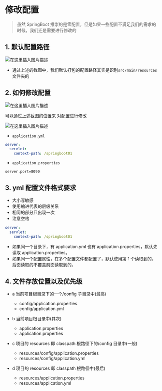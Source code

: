 <h1>修改配置</h1>

> 虽然 SpringBoot 推崇的是零配置，但是如果一些配置不满足我们的需求的时候，我们还是需要进行修改的

## 1. 默认配置路径

![在这里插入图片描述](https://img-blog.csdnimg.cn/4f26cf9d5a73464fa84a5c5ad9924439.png)

- 通过上述的截图中，我们默认打包的配置路径其实是识别`src/main/resources` 文件夹的

## 2. 如何修改配置

![在这里插入图片描述](https://img-blog.csdnimg.cn/c79736a4eb19478fb4dabcc6ccbacc0b.png)

可以通过上述截图的位置来 对配置进行修改

![在这里插入图片描述](https://img-blog.csdnimg.cn/c08c2753107c4741955ad241d436f6c2.png)

- `application.yml`

```yml
server:
  servlet:
    context-path: /springboot01
```

- `application.properties`

```shell
server.port=8090
```

## 3. yml 配置文件格式要求

- 大小写敏感
- 使用缩进代表的层级关系
- 相同的部分只出现一次
- 注意空格

```yml
server:
  servlet:
    context-path: /springboot01
```

- 如果同一个目录下，有 application.yml 也有 application.properties，默认先读取 application.properties。
- 如果同一个配置属性，在多个配置文件都配置了，默认使用第 1 个读取到的，后面读取的不覆盖前面读取到的。

## 4. 文件存放位置以及优先级

- a 当前项目根目录下的一个/config 子目录中(最高)

  - config/application.properties
  - config/application.yml

- b 当前项目根目录中(其次)

  - application.properties
  - application.properties

- c 项目的 resources 即 classpath 根路径下的/config 目录中(一般)

  - resources/config/application.properties
  - resources/config/application.yml

- d 项目的 resources 即 classpath 根路径中(最后)

  - resources/application.properties
  - resources/application.yml
